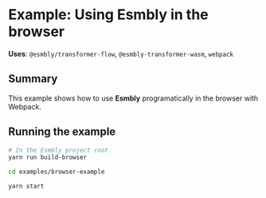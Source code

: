 # Example: Using Esmbly in the browser
**Uses**: `@esmbly/transformer-flow`, `@esmbly-transformer-wasm`, `webpack`

## Summary
This example shows how to use **Esmbly** programatically in the browser with Webpack.

## Running the example
```sh
# In the Esmbly project root
yarn run build-browser

cd examples/browser-example

yarn start
```
